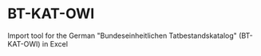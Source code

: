 # BT-KAT-OWI
Import tool for the German "Bundeseinheitlichen Tatbestandskatalog" (BT-KAT-OWI) in Excel
